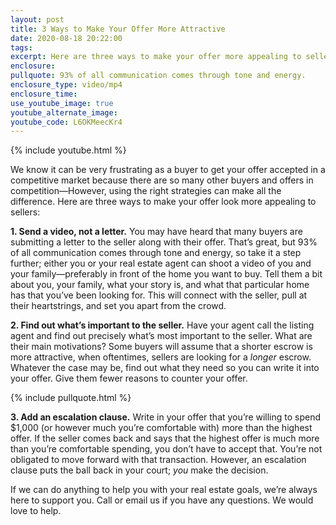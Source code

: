 ```yaml
---
layout: post
title: 3 Ways to Make Your Offer More Attractive
date: 2020-08-18 20:22:00
tags:
excerpt: Here are three ways to make your offer more appealing to sellers.
enclosure:
pullquote: 93% of all communication comes through tone and energy.
enclosure_type: video/mp4
enclosure_time:
use_youtube_image: true
youtube_alternate_image:
youtube_code: L6OKMeecKr4
---
```


{% include youtube.html %}

We know it can be very frustrating as a buyer to get your offer accepted in a competitive market because there are so many other buyers and offers in competition—However, using the right strategies can make all the difference. Here are three ways to make your offer look more appealing to sellers:

**1\. Send a video, not a letter.** You may have heard that many buyers are submitting a letter to the seller along with their offer. That’s great, but 93% of all communication comes through tone and energy, so take it a step further; either you or your real estate agent can shoot a video of you and your family—preferably in front of the home you want to buy. Tell them a bit about you, your family, what your story is, and what that particular home has that you’ve been looking for. This will connect with the seller, pull at their heartstrings, and set you apart from the crowd.**&nbsp;**

**2\. Find out what’s important to the seller.** Have your agent call the listing agent and find out precisely what’s most important to the seller. What are their main motivations? Some buyers will assume that a shorter escrow is more attractive, when oftentimes, sellers are looking for a *longer* escrow. Whatever the case may be, find out what they need so you can write it into your offer. Give them fewer reasons to counter your offer.

{% include pullquote.html %}

**3\. Add an escalation clause.** Write in your offer that you’re willing to spend $1,000 (or however much you’re comfortable with) more than the highest offer. If the seller comes back and says that the highest offer is much more than you’re comfortable spending, you don’t have to accept that. You’re not obligated to move forward with that transaction. However, an escalation clause puts the ball back in your court; *you* make the decision.&nbsp;

If we can do anything to help you with your real estate goals, we’re always here to support you. Call or email us if you have any questions. We would love to help.&nbsp;